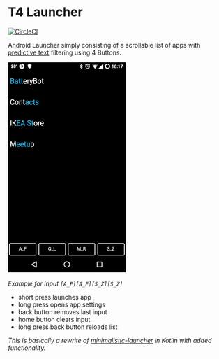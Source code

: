 # T4 Launcher
[![CircleCI](https://circleci.com/gh/rsteube/t4-launcher.svg?style=svg)](https://circleci.com/gh/rsteube/t4-launcher)

Android Launcher simply consisting of a scrollable list of apps with [predictive text](https://en.wikipedia.org/wiki/Predictive_text) filtering using 4 Buttons.

![](fastlane/metadata/android/en-US/images/phoneScreenshots/sample.png)

_Example for input `[A_F][A_F][S_Z][S_Z]`_
- short press launches app
- long press opens app settings
- back button removes last input
- home button clears input
- long press back button reloads list

_This is basically a rewrite of [minimalistic-launcher](https://github.com/Collinux/minimalist-launcher) in Kotlin with added functionality._
